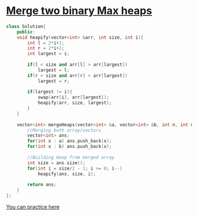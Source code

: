# [Merge two binary Max heaps](https://practice.geeksforgeeks.org/problems/merge-two-binary-max-heap0144/1)

```cpp
class Solution{
    public:
    void heapify(vector<int> &arr, int size, int i){
        int l = 2*i+1;
        int r = 2*i+2;
        int largest = i;
        
        if(l < size and arr[l] > arr[largest])
            largest = l;
        if(r < size and arr[r] > arr[largest])
            largest = r;
        
        if(largest != i){
            swap(arr[i], arr[largest]);
            heapify(arr, size, largest);
        }
    }
    
    vector<int> mergeHeaps(vector<int> &a, vector<int> &b, int n, int m) {
        //Merging both array/vectors
        vector<int> ans;
        for(int x : a) ans.push_back(x);
        for(int x : b) ans.push_back(x);
        
        //Building Heap from merged array
        int size = ans.size();
        for(int i = size/2 - 1; i >= 0; i--)
            heapify(ans, size, i);
        
        return ans;
    }
};
```

[You can practice here](https://www.codingninjas.com/codestudio/problems/merge-two-binary-max-heaps_1170049)